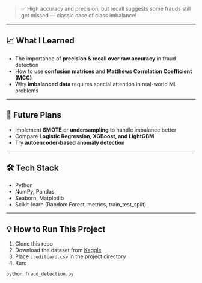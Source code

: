 
> ✅ High accuracy and precision, but recall suggests some frauds still get missed — classic case of class imbalance!

---

## 📈 What I Learned

- The importance of **precision & recall over raw accuracy** in fraud detection
- How to use **confusion matrices** and **Matthews Correlation Coefficient (MCC)**
- Why **imbalanced data** requires special attention in real-world ML problems

---

## 🚀 Future Plans

- Implement **SMOTE** or **undersampling** to handle imbalance better
- Compare **Logistic Regression, XGBoost, and LightGBM**
- Try **autoencoder-based anomaly detection**

---

## 🛠️ Tech Stack

- Python
- NumPy, Pandas
- Seaborn, Matplotlib
- Scikit-learn (Random Forest, metrics, train_test_split)

---

## 💡 How to Run This Project

1. Clone this repo
2. Download the dataset from [Kaggle](https://www.kaggle.com/datasets/mlg-ulb/creditcardfraud)
3. Place `creditcard.csv` in the project directory
4. Run:

```bash
python fraud_detection.py

